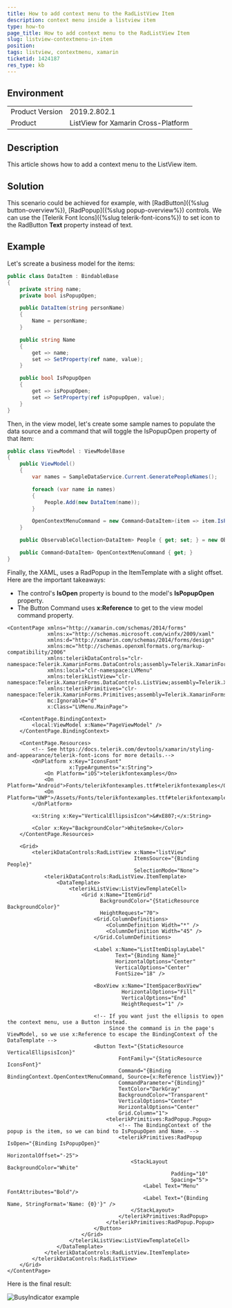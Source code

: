 ```yaml
---
title: How to add context menu to the RadListView Item
description: context menu inside a listview item
type: how-to
page_title: How to add context menu to the RadListView Item
slug: listview-contextmenu-in-item
position: 
tags: listview, contextmenu, xamarin
ticketid: 1424187
res_type: kb
---
```


## Environment
<table>
    <tbody>
	    <tr>
	    	<td>Product Version</td>
	    	<td>2019.2.802.1</td>
	    </tr>
	    <tr>
	    	<td>Product</td>
	    	<td>ListView for Xamarin Cross-Platform</td>
	    </tr>
    </tbody>
</table>


## Description

This article shows how to add a context menu to the ListView item.

## Solution

This scenario could be achieved for example, with [RadButton]({%slug button-overview%}), [RadPopup]({%slug popup-overview%}) controls. We can use the [Telerik Font Icons]({%slug telerik-font-icons%}) to set icon to the RadButton **Text** property instead of text.

## Example

Let's screate a business model for the items:

```C#
public class DataItem : BindableBase
{
    private string name;
    private bool isPopupOpen;

    public DataItem(string personName)
    {
        Name = personName;
    }

    public string Name
    {
        get => name;
        set => SetProperty(ref name, value);
    }

    public bool IsPopupOpen
    {
        get => isPopupOpen;
        set => SetProperty(ref isPopupOpen, value);
    }
}
```

Then, in the view model, let's create some sample names to populate the data source and a command that will toggle the IsPopupOpen property of that item:

```C#
public class ViewModel : ViewModelBase
{
    public ViewModel()
    {
        var names = SampleDataService.Current.GeneratePeopleNames();

        foreach (var name in names)
        {
            People.Add(new DataItem(name));
        }

        OpenContextMenuCommand = new Command<DataItem>(item => item.IsPopupOpen = !item.IsPopupOpen);
    }

    public ObservableCollection<DataItem> People { get; set; } = new ObservableCollection<DataItem>();

    public Command<DataItem> OpenContextMenuCommand { get; }
}
```

Finally, the XAML, uses a RadPopup in the ItemTemplate with a slight offset. Here are the important takeaways:

- The control's **IsOpen** property is bound to the model's **IsPopupOpen** property.
- The Button Command uses **x:Reference** to get to the view model command property.

```XAML
<ContentPage xmlns="http://xamarin.com/schemas/2014/forms"
             xmlns:x="http://schemas.microsoft.com/winfx/2009/xaml"
             xmlns:d="http://xamarin.com/schemas/2014/forms/design"
             xmlns:mc="http://schemas.openxmlformats.org/markup-compatibility/2006"
             xmlns:telerikDataControls="clr-namespace:Telerik.XamarinForms.DataControls;assembly=Telerik.XamarinForms.DataControls"
             xmlns:local="clr-namespace:LVMenu"
             xmlns:telerikListView="clr-namespace:Telerik.XamarinForms.DataControls.ListView;assembly=Telerik.XamarinForms.DataControls"
             xmlns:telerikPrimitives="clr-namespace:Telerik.XamarinForms.Primitives;assembly=Telerik.XamarinForms.Primitives"
             mc:Ignorable="d"
             x:Class="LVMenu.MainPage">

    <ContentPage.BindingContext>
        <local:ViewModel x:Name="PageViewModel" />
    </ContentPage.BindingContext>

    <ContentPage.Resources>
        <!-- See https://docs.telerik.com/devtools/xamarin/styling-and-appearance/telerik-font-icons for more details.-->
        <OnPlatform x:Key="IconsFont" 
                    x:TypeArguments="x:String">
            <On Platform="iOS">telerikfontexamples</On>
            <On Platform="Android">Fonts/telerikfontexamples.ttf#telerikfontexamples</On>
            <On Platform="UWP">/Assets/Fonts/telerikfontexamples.ttf#telerikfontexamples</On>
        </OnPlatform>

        <x:String x:Key="VerticalEllipsisIcon">&#xE807;</x:String>

        <Color x:Key="BackgroundColor">WhiteSmoke</Color>
    </ContentPage.Resources>

    <Grid>
        <telerikDataControls:RadListView x:Name="listView"
                                         ItemsSource="{Binding People}"
                                         SelectionMode="None">
            <telerikDataControls:RadListView.ItemTemplate>
                <DataTemplate>
                    <telerikListView:ListViewTemplateCell>
                        <Grid x:Name="ItemGrid"
                              BackgroundColor="{StaticResource BackgroundColor}"
                              HeightRequest="70">
                            <Grid.ColumnDefinitions>
                                <ColumnDefinition Width="*" />
                                <ColumnDefinition Width="45" />
                            </Grid.ColumnDefinitions>

                            <Label x:Name="ListItemDisplayLabel"
                                   Text="{Binding Name}"
                                   HorizontalOptions="Center"
                                   VerticalOptions="Center"
                                   FontSize="18" />

                            <BoxView x:Name="ItemSpacerBoxView"
                                     HorizontalOptions="Fill"
                                     VerticalOptions="End"
                                     HeightRequest="1" />

                            <!-- If you want just the ellipsis to open the context menu, use a Button instead. 
                                 Since the command is in the page's ViewModel, so we use x:Reference to escape the BindingContext of the DataTemplate -->
                            <Button Text="{StaticResource VerticalEllipsisIcon}"
                                    FontFamily="{StaticResource IconsFont}"
                                    Command="{Binding BindingContext.OpenContextMenuCommand, Source={x:Reference listView}}"
                                    CommandParameter="{Binding}"
                                    TextColor="DarkGray"
                                    BackgroundColor="Transparent"
                                    VerticalOptions="Center"
                                    HorizontalOptions="Center"
                                    Grid.Column="1">
                                <telerikPrimitives:RadPopup.Popup>
                                    <!-- The BindingContext of the popup is the item, so we can bind to IsPopupOpen and Name. -->
                                    <telerikPrimitives:RadPopup IsOpen="{Binding IsPopupOpen}"
                                                                HorizontalOffset="-25">
                                        <StackLayout BackgroundColor="White"
                                                     Padding="10"
                                                     Spacing="5">
                                            <Label Text="Menu" FontAttributes="Bold"/>
                                            <Label Text="{Binding Name, StringFormat='Name: {0}'}" />
                                        </StackLayout>
                                    </telerikPrimitives:RadPopup>
                                </telerikPrimitives:RadPopup.Popup>
                            </Button>
                        </Grid>
                    </telerikListView:ListViewTemplateCell>
                </DataTemplate>
            </telerikDataControls:RadListView.ItemTemplate>
        </telerikDataControls:RadListView>
    </Grid>
</ContentPage>
```

Here is the final result:

![BusyIndicator example](images/listview-contextmenu-item.png)
